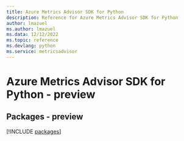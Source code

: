 ```yaml
---
title: Azure Metrics Advisor SDK for Python
description: Reference for Azure Metrics Advisor SDK for Python
author: lmazuel
ms.author: lmazuel
ms.data: 12/12/2022
ms.topic: reference
ms.devlang: python
ms.service: metricsadvisor
---
```

# Azure Metrics Advisor SDK for Python - preview
## Packages - preview
[!INCLUDE [packages](metrics-advisor-index.md)]